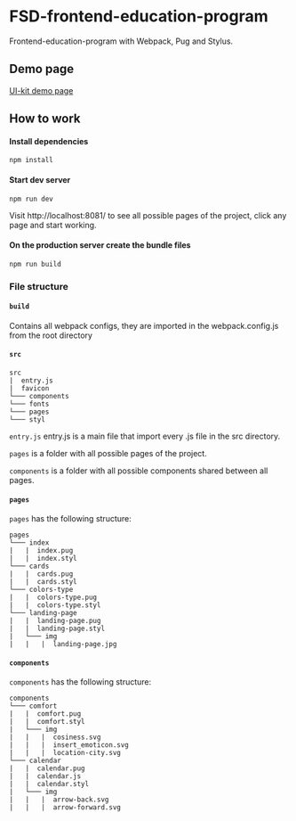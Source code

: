 # FSD-frontend-education-program
Frontend-education-program with Webpack, Pug and Stylus.

## Demo page

[UI-kit demo page](https://sprashivaite.github.io/UI-kit-demo-page/)

## How to work
#### Install dependencies
```commandline
npm install
```

#### Start dev server
```commandline
npm run dev
```

Visit http://localhost:8081/ to see all possible pages of the project, click any page and start working.

#### On the production server create the bundle files
```commandline
npm run build
```

### File structure
 
#### `build`
 
Contains all webpack configs, they are imported in the webpack.config.js from the root directory

#### `src`
```
src
|  entry.js
|  favicon
└─── components
└─── fonts
└─── pages
└─── styl
```

`entry.js` entry.js is a main file that import every .js file in the src directory.

`pages`  is a folder with all possible pages of the project.

`components` is a folder with all possible components shared between all pages.

#### `pages`
`pages` has the following structure:

```
pages
└─── index
|   |  index.pug
|   |  index.styl
└─── cards
|   |  cards.pug
|   |  cards.styl
└─── colors-type
|   |  colors-type.pug
|   |  colors-type.styl
└─── landing-page
|   |  landing-page.pug
|   |  landing-page.styl
|   └─── img
|   |   |  landing-page.jpg
```


#### `components`
`components` has the following structure:
```
components
└─── comfort
|   |  comfort.pug
|   |  comfort.styl
|   └─── img
|   |   |  cosiness.svg
|   |   |  insert_emoticon.svg
|   |   |  location-city.svg
└─── calendar
|   |  calendar.pug
|   |  calendar.js
|   |  calendar.styl
|   └─── img
|   |   |  arrow-back.svg
|   |   |  arrow-forward.svg
```


